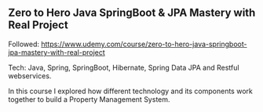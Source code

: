 ## Zero to Hero Java SpringBoot & JPA Mastery with Real Project 

Followed: https://www.udemy.com/course/zero-to-hero-java-springboot-jpa-mastery-with-real-project

Tech: Java, Spring, SpringBoot, Hibernate, Spring Data JPA and Restful webservices.

In this course I explored how different technology and its components work together to build a Property Management System.
